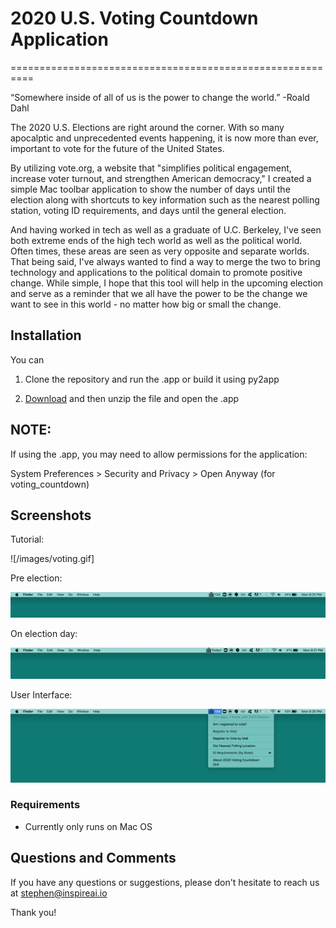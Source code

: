 # 2020 U.S. Voting Countdown Application
==========================================================


“Somewhere inside of all of us is the power to change the world.” -Roald Dahl

The 2020 U.S. Elections are right around the corner. With so many apocalptic and unprecedented events happening, it is now more than ever, important to vote for the future of the United States. 


By utilizing vote.org, a website that "simplifies political engagement, increase voter turnout, and strengthen American democracy," I created a simple Mac toolbar application to show the number of days until the election along with shortcuts to key information such as the nearest polling station, voting ID requirements, and days until the general election. 


And having worked in tech as well as a graduate of U.C. Berkeley, I've seen both extreme ends of the high tech world as well as the political world. Often times, these areas are seen as very opposite and separate worlds. That being said, I've always wanted to find a way to merge the two to bring technology and applications to the political domain to promote positive change. While simple, I hope that this tool will help in the upcoming election and serve as a reminder that we all have the power to be the change we want to see in this world - no matter how big or small the change. 

## Installation

You can 

1. Clone the repository and run the .app or build it using py2app

2. [Download](https://github.com/stephenjhsu/voting_countdown_app/raw/master/US%20Voting%20Countdown.zip) and then unzip the file and open the .app

## NOTE:

If using the .app, you may need to allow permissions for the application:

System Preferences > Security and Privacy > Open Anyway (for voting_countdown)


## Screenshots

Tutorial:

![/images/voting.gif]

Pre election:

![](/images/pre_election.jpg)


On election day:

![](/images/election_day.jpg)


User Interface:

![](/images/expanded.jpg)


### Requirements 

- Currently only runs on Mac OS


## Questions and Comments 

If you have any questions or suggestions, please don't hesitate
to reach us at stephen@inspireai.io

Thank you!
